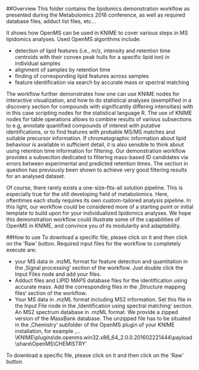 ##Overview
This folder contains the lipidomics demonstration workflow as presented during the Metabolomics 2016 conference, as well as required database files, adduct list files, etc...

It shows how OpenMS can be used in KNIME to cover various steps in MS lipidomics analyses. Used OpenMS algorithms include:
- detection of lipid features (i.e., m/z, intensity and retention time centroids with their convex peak hulls for a specific lipid ion) in individual samples
- alignment of samples by retention time
- finding of corresponding lipid features across samples
- feature identification via search by accurate mass or spectral matching

The workflow further demonstrates how one can use KNIME nodes for interactive visualization, and how to do statistical analyses (exemplified in a discovery section for compounds with significantly differing intensities) with in this case scripting nodes for the statistical language R.
The use of KNIME nodes for table operations allows to combine results of various subsections to e.g, annotate quantified compounds of interest with putative identifications, or to find features with probable MS/MS matches and suitable precursor information.
If chromatographic information about lipid behaviour is available in sufficient detail, it is also sensible to think about using retention time information for filtering. Our demonstration workflow provides a subsection dedicated to filtering mass-based ID candidates via errors between experimental and predicted retention times. The section in question has previously been shown to achieve very good filtering results for an analysed dataset.

Of course, there rarely exists a one-size-fits-all solution pipeline. This is especially true for the still developing field of metabolomics. Here, oftentimes each study requires its own custom-tailored analysis pipeline. In this light, our workflow could be considered more of a starting point or initial template to build upon for your individualized lipidomics analyses. We hope this demonstration workflow could illustrate some of the capabilities of OpenMS in KNIME, and convince you of its modularity and adaptability.


##How to use
To download a specific file, please click on it and then click on the 'Raw' button. Required input files for the workflow to completely execute are:
-	your MS data in .mzML format for feature detection and quantitation in the ‚Signal processing‘ section of the workflow. Just double click the Input Files node and add your files.
-	Adduct files and LIPID MAPS database files for the identification using accurate mass. Add the corresponding files in the ‚Structure mapping files‘ section of the workflow.
-	Your MS data in .mzML format including MS2 information. Set this file in the Input File node in the ‚Identification using spectral matching‘ section.
An MS2 spectrum database in .mzML format. We provide a zipped version of the MassBank database. The unzipped file has to be situated in the ‚Chemistry‘ subfolder of the OpenMS plugin of your KNIME installation, for example ‚…\KNIME\plugins\de.openms.win32.x86_64_2.0.0.201602221444\payload\share\OpenMS\CHEMISTRY’

To download a specific file, please click on it and then click on the 'Raw' button.
